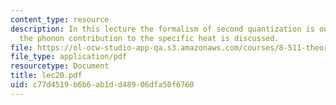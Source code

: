 ```yaml
---
content_type: resource
description: In this lecture the formalism of second quantization is outlined and
  the phonon contribution to the specific heat is discussed.
file: https://ol-ocw-studio-app-qa.s3.amazonaws.com/courses/8-511-theory-of-solids-i-fall-2004/c77d4519b6b6ab1dd48906dfa50f6760_lec20.pdf
file_type: application/pdf
resourcetype: Document
title: lec20.pdf
uid: c77d4519-b6b6-ab1d-d489-06dfa50f6760
---
```

